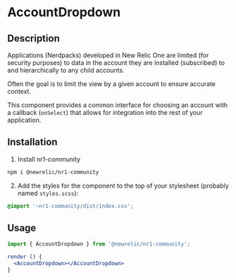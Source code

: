 # AccountDropdown

## Description

Applications (Nerdpacks) developed in New Relic One are limited (for security purposes) to data in the account they are installed (subscribed) to and hierarchically to any child accounts.

Often the goal is to limit the view by a given account to ensure accurate context.

This component provides a common interface for choosing an account with a callback (`onSelect`) that allows for integration into the rest of your application.

## Installation

1. Install nr1-community

  ```bash
  npm i @newrelic/nr1-community
  ```

2. Add the styles for the component to the top of your stylesheet (probably named `styles.scss`):

  ```scss
  @import '~nr1-community/dist/index.css';
  ```

## Usage

```jsx
import { AccountDropdown } from '@newrelic/nr1-community';

render () {
  <AccountDropdown></AccountDropdown>
}
```
